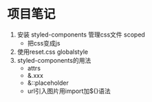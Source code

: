 # 项目笔记
1. 安装 styled-components 管理css文件 scoped
    - 把css变成js
2. 使用reset.css globalstyle
3. styled-components的用法
    - attrs
    - &.xxx
    - &::placeholder
    - url引入图片用import加${}语法